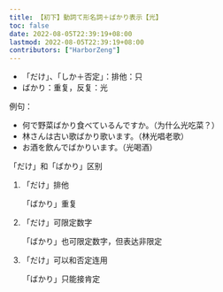 ```yaml
---
title: 【初下】動詞て形名詞＋ばかり表示【光】
toc: false
date: 2022-08-05T22:39:19+08:00
lastmod: 2022-08-05T22:39:19+08:00
contributors: ["HarborZeng"]
---
```


- 「だけ」、「しか＋否定」：排他：只
- ばかり：重复，反复：光

例句：

- 何で野菜ばかり食べているんですか。（为什么光吃菜？）
- 林さんは古い歌ばかり歌います。（林光唱老歌）
- お酒を飲んでばかりいます。（光喝酒）

 「だけ」和「ばかり」区别

 1. 「だけ」排他

    「ばかり」重复

 2. 「だけ」可限定数字

    「ばかり」也可限定数字，但表达非限定

 3. 「だけ」可以和否定连用

    「ばかり」只能接肯定

